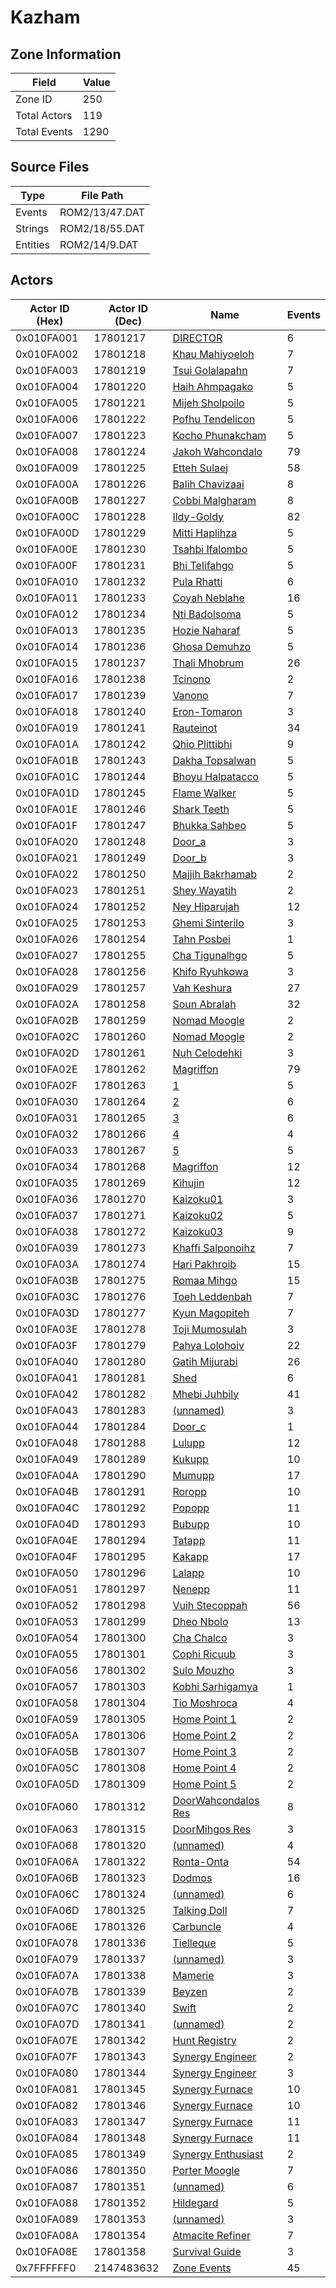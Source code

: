 # Kazham

## Zone Information

| Field        |   Value |
|--------------|---------|
| Zone ID      |     250 |
| Total Actors |     119 |
| Total Events |    1290 |

## Source Files

| Type     | File Path      |
|----------|----------------|
| Events   | ROM2/13/47.DAT |
| Strings  | ROM2/18/55.DAT |
| Entities | ROM2/14/9.DAT  |

## Actors

| Actor ID (Hex)   |   Actor ID (Dec) | Name                                                             |   Events |
|------------------|------------------|------------------------------------------------------------------|----------|
| 0x010FA001       |         17801217 | [DIRECTOR](./17801217%20-%20DIRECTOR.md)                         |        6 |
| 0x010FA002       |         17801218 | [Khau Mahiyoeloh](./17801218%20-%20Khau%20Mahiyoeloh.md)         |        7 |
| 0x010FA003       |         17801219 | [Tsui Golalapahn](./17801219%20-%20Tsui%20Golalapahn.md)         |        7 |
| 0x010FA004       |         17801220 | [Haih Ahmpagako](./17801220%20-%20Haih%20Ahmpagako.md)           |        5 |
| 0x010FA005       |         17801221 | [Mijeh Sholpoilo](./17801221%20-%20Mijeh%20Sholpoilo.md)         |        5 |
| 0x010FA006       |         17801222 | [Pofhu Tendelicon](./17801222%20-%20Pofhu%20Tendelicon.md)       |        5 |
| 0x010FA007       |         17801223 | [Kocho Phunakcham](./17801223%20-%20Kocho%20Phunakcham.md)       |        5 |
| 0x010FA008       |         17801224 | [Jakoh Wahcondalo](./17801224%20-%20Jakoh%20Wahcondalo.md)       |       79 |
| 0x010FA009       |         17801225 | [Etteh Sulaej](./17801225%20-%20Etteh%20Sulaej.md)               |       58 |
| 0x010FA00A       |         17801226 | [Balih Chavizaai](./17801226%20-%20Balih%20Chavizaai.md)         |        8 |
| 0x010FA00B       |         17801227 | [Cobbi Malgharam](./17801227%20-%20Cobbi%20Malgharam.md)         |        8 |
| 0x010FA00C       |         17801228 | [Ildy-Goldy](./17801228%20-%20Ildy-Goldy.md)                     |       82 |
| 0x010FA00D       |         17801229 | [Mitti Haplihza](./17801229%20-%20Mitti%20Haplihza.md)           |        5 |
| 0x010FA00E       |         17801230 | [Tsahbi Ifalombo](./17801230%20-%20Tsahbi%20Ifalombo.md)         |        5 |
| 0x010FA00F       |         17801231 | [Bhi Telifahgo](./17801231%20-%20Bhi%20Telifahgo.md)             |        5 |
| 0x010FA010       |         17801232 | [Pula Rhatti](./17801232%20-%20Pula%20Rhatti.md)                 |        6 |
| 0x010FA011       |         17801233 | [Coyah Neblahe](./17801233%20-%20Coyah%20Neblahe.md)             |       16 |
| 0x010FA012       |         17801234 | [Nti Badolsoma](./17801234%20-%20Nti%20Badolsoma.md)             |        5 |
| 0x010FA013       |         17801235 | [Hozie Naharaf](./17801235%20-%20Hozie%20Naharaf.md)             |        5 |
| 0x010FA014       |         17801236 | [Ghosa Demuhzo](./17801236%20-%20Ghosa%20Demuhzo.md)             |        5 |
| 0x010FA015       |         17801237 | [Thali Mhobrum](./17801237%20-%20Thali%20Mhobrum.md)             |       26 |
| 0x010FA016       |         17801238 | [Tcinono](./17801238%20-%20Tcinono.md)                           |        2 |
| 0x010FA017       |         17801239 | [Vanono](./17801239%20-%20Vanono.md)                             |        7 |
| 0x010FA018       |         17801240 | [Eron-Tomaron](./17801240%20-%20Eron-Tomaron.md)                 |        3 |
| 0x010FA019       |         17801241 | [Rauteinot](./17801241%20-%20Rauteinot.md)                       |       34 |
| 0x010FA01A       |         17801242 | [Qhio Plittibhi](./17801242%20-%20Qhio%20Plittibhi.md)           |        9 |
| 0x010FA01B       |         17801243 | [Dakha Topsalwan](./17801243%20-%20Dakha%20Topsalwan.md)         |        5 |
| 0x010FA01C       |         17801244 | [Bhoyu Halpatacco](./17801244%20-%20Bhoyu%20Halpatacco.md)       |        5 |
| 0x010FA01D       |         17801245 | [Flame Walker](./17801245%20-%20Flame%20Walker.md)               |        5 |
| 0x010FA01E       |         17801246 | [Shark Teeth](./17801246%20-%20Shark%20Teeth.md)                 |        5 |
| 0x010FA01F       |         17801247 | [Bhukka Sahbeo](./17801247%20-%20Bhukka%20Sahbeo.md)             |        5 |
| 0x010FA020       |         17801248 | [Door_a](./17801248%20-%20Door_a.md)                             |        3 |
| 0x010FA021       |         17801249 | [Door_b](./17801249%20-%20Door_b.md)                             |        3 |
| 0x010FA022       |         17801250 | [Majjih Bakrhamab](./17801250%20-%20Majjih%20Bakrhamab.md)       |        2 |
| 0x010FA023       |         17801251 | [Shey Wayatih](./17801251%20-%20Shey%20Wayatih.md)               |        2 |
| 0x010FA024       |         17801252 | [Ney Hiparujah](./17801252%20-%20Ney%20Hiparujah.md)             |       12 |
| 0x010FA025       |         17801253 | [Ghemi Sinterilo](./17801253%20-%20Ghemi%20Sinterilo.md)         |        3 |
| 0x010FA026       |         17801254 | [Tahn Posbei](./17801254%20-%20Tahn%20Posbei.md)                 |        1 |
| 0x010FA027       |         17801255 | [Cha Tigunalhgo](./17801255%20-%20Cha%20Tigunalhgo.md)           |        5 |
| 0x010FA028       |         17801256 | [Khifo Ryuhkowa](./17801256%20-%20Khifo%20Ryuhkowa.md)           |        3 |
| 0x010FA029       |         17801257 | [Vah Keshura](./17801257%20-%20Vah%20Keshura.md)                 |       27 |
| 0x010FA02A       |         17801258 | [Soun Abralah](./17801258%20-%20Soun%20Abralah.md)               |       32 |
| 0x010FA02B       |         17801259 | [Nomad Moogle](./17801259%20-%20Nomad%20Moogle.md)               |        2 |
| 0x010FA02C       |         17801260 | [Nomad Moogle](./17801260%20-%20Nomad%20Moogle.md)               |        2 |
| 0x010FA02D       |         17801261 | [Nuh Celodehki](./17801261%20-%20Nuh%20Celodehki.md)             |        3 |
| 0x010FA02E       |         17801262 | [Magriffon](./17801262%20-%20Magriffon.md)                       |       79 |
| 0x010FA02F       |         17801263 | [1](./17801263%20-%201.md)                                       |        5 |
| 0x010FA030       |         17801264 | [2](./17801264%20-%202.md)                                       |        6 |
| 0x010FA031       |         17801265 | [3](./17801265%20-%203.md)                                       |        6 |
| 0x010FA032       |         17801266 | [4](./17801266%20-%204.md)                                       |        4 |
| 0x010FA033       |         17801267 | [5](./17801267%20-%205.md)                                       |        5 |
| 0x010FA034       |         17801268 | [Magriffon](./17801268%20-%20Magriffon.md)                       |       12 |
| 0x010FA035       |         17801269 | [Kihujin](./17801269%20-%20Kihujin.md)                           |       12 |
| 0x010FA036       |         17801270 | [Kaizoku01](./17801270%20-%20Kaizoku01.md)                       |        3 |
| 0x010FA037       |         17801271 | [Kaizoku02](./17801271%20-%20Kaizoku02.md)                       |        5 |
| 0x010FA038       |         17801272 | [Kaizoku03](./17801272%20-%20Kaizoku03.md)                       |        9 |
| 0x010FA039       |         17801273 | [Khaffi Salponoihz](./17801273%20-%20Khaffi%20Salponoihz.md)     |        7 |
| 0x010FA03A       |         17801274 | [Hari Pakhroib](./17801274%20-%20Hari%20Pakhroib.md)             |       15 |
| 0x010FA03B       |         17801275 | [Romaa Mihgo](./17801275%20-%20Romaa%20Mihgo.md)                 |       15 |
| 0x010FA03C       |         17801276 | [Toeh Leddenbah](./17801276%20-%20Toeh%20Leddenbah.md)           |        7 |
| 0x010FA03D       |         17801277 | [Kyun Magopiteh](./17801277%20-%20Kyun%20Magopiteh.md)           |        7 |
| 0x010FA03E       |         17801278 | [Toji Mumosulah](./17801278%20-%20Toji%20Mumosulah.md)           |        3 |
| 0x010FA03F       |         17801279 | [Pahya Lolohoiv](./17801279%20-%20Pahya%20Lolohoiv.md)           |       22 |
| 0x010FA040       |         17801280 | [Gatih Mijurabi](./17801280%20-%20Gatih%20Mijurabi.md)           |       26 |
| 0x010FA041       |         17801281 | [Shed](./17801281%20-%20Shed.md)                                 |        6 |
| 0x010FA042       |         17801282 | [Mhebi Juhbily](./17801282%20-%20Mhebi%20Juhbily.md)             |       41 |
| 0x010FA043       |         17801283 | [(unnamed)](./17801283.md)                                       |        3 |
| 0x010FA044       |         17801284 | [Door_c](./17801284%20-%20Door_c.md)                             |        1 |
| 0x010FA048       |         17801288 | [Lulupp](./17801288%20-%20Lulupp.md)                             |       12 |
| 0x010FA049       |         17801289 | [Kukupp](./17801289%20-%20Kukupp.md)                             |       10 |
| 0x010FA04A       |         17801290 | [Mumupp](./17801290%20-%20Mumupp.md)                             |       17 |
| 0x010FA04B       |         17801291 | [Roropp](./17801291%20-%20Roropp.md)                             |       10 |
| 0x010FA04C       |         17801292 | [Popopp](./17801292%20-%20Popopp.md)                             |       11 |
| 0x010FA04D       |         17801293 | [Bubupp](./17801293%20-%20Bubupp.md)                             |       10 |
| 0x010FA04E       |         17801294 | [Tatapp](./17801294%20-%20Tatapp.md)                             |       11 |
| 0x010FA04F       |         17801295 | [Kakapp](./17801295%20-%20Kakapp.md)                             |       17 |
| 0x010FA050       |         17801296 | [Lalapp](./17801296%20-%20Lalapp.md)                             |       10 |
| 0x010FA051       |         17801297 | [Nenepp](./17801297%20-%20Nenepp.md)                             |       11 |
| 0x010FA052       |         17801298 | [Vuih Stecoppah](./17801298%20-%20Vuih%20Stecoppah.md)           |       56 |
| 0x010FA053       |         17801299 | [Dheo Nbolo](./17801299%20-%20Dheo%20Nbolo.md)                   |       13 |
| 0x010FA054       |         17801300 | [Cha Chalco](./17801300%20-%20Cha%20Chalco.md)                   |        3 |
| 0x010FA055       |         17801301 | [Cophi Ricuub](./17801301%20-%20Cophi%20Ricuub.md)               |        3 |
| 0x010FA056       |         17801302 | [Sulo Mouzho](./17801302%20-%20Sulo%20Mouzho.md)                 |        3 |
| 0x010FA057       |         17801303 | [Kobhi Sarhigamya](./17801303%20-%20Kobhi%20Sarhigamya.md)       |        1 |
| 0x010FA058       |         17801304 | [Tio Moshroca](./17801304%20-%20Tio%20Moshroca.md)               |        4 |
| 0x010FA059       |         17801305 | [Home Point 1](./17801305%20-%20Home%20Point%201.md)             |        2 |
| 0x010FA05A       |         17801306 | [Home Point 2](./17801306%20-%20Home%20Point%202.md)             |        2 |
| 0x010FA05B       |         17801307 | [Home Point 3](./17801307%20-%20Home%20Point%203.md)             |        2 |
| 0x010FA05C       |         17801308 | [Home Point 4](./17801308%20-%20Home%20Point%204.md)             |        2 |
| 0x010FA05D       |         17801309 | [Home Point 5](./17801309%20-%20Home%20Point%205.md)             |        2 |
| 0x010FA060       |         17801312 | [DoorWahcondalos Res](./17801312%20-%20DoorWahcondalos%20Res.md) |        8 |
| 0x010FA063       |         17801315 | [DoorMihgos Res](./17801315%20-%20DoorMihgos%20Res.md)           |        3 |
| 0x010FA068       |         17801320 | [(unnamed)](./17801320.md)                                       |        4 |
| 0x010FA06A       |         17801322 | [Ronta-Onta](./17801322%20-%20Ronta-Onta.md)                     |       54 |
| 0x010FA06B       |         17801323 | [Dodmos](./17801323%20-%20Dodmos.md)                             |       16 |
| 0x010FA06C       |         17801324 | [(unnamed)](./17801324.md)                                       |        6 |
| 0x010FA06D       |         17801325 | [Talking Doll](./17801325%20-%20Talking%20Doll.md)               |        7 |
| 0x010FA06E       |         17801326 | [Carbuncle](./17801326%20-%20Carbuncle.md)                       |        4 |
| 0x010FA078       |         17801336 | [Tielleque](./17801336%20-%20Tielleque.md)                       |        5 |
| 0x010FA079       |         17801337 | [(unnamed)](./17801337.md)                                       |        3 |
| 0x010FA07A       |         17801338 | [Mamerie](./17801338%20-%20Mamerie.md)                           |        3 |
| 0x010FA07B       |         17801339 | [Beyzen](./17801339%20-%20Beyzen.md)                             |        2 |
| 0x010FA07C       |         17801340 | [Swift](./17801340%20-%20Swift.md)                               |        2 |
| 0x010FA07D       |         17801341 | [(unnamed)](./17801341.md)                                       |        2 |
| 0x010FA07E       |         17801342 | [Hunt Registry](./17801342%20-%20Hunt%20Registry.md)             |        2 |
| 0x010FA07F       |         17801343 | [Synergy Engineer](./17801343%20-%20Synergy%20Engineer.md)       |        2 |
| 0x010FA080       |         17801344 | [Synergy Engineer](./17801344%20-%20Synergy%20Engineer.md)       |        3 |
| 0x010FA081       |         17801345 | [Synergy Furnace](./17801345%20-%20Synergy%20Furnace.md)         |       10 |
| 0x010FA082       |         17801346 | [Synergy Furnace](./17801346%20-%20Synergy%20Furnace.md)         |       10 |
| 0x010FA083       |         17801347 | [Synergy Furnace](./17801347%20-%20Synergy%20Furnace.md)         |       11 |
| 0x010FA084       |         17801348 | [Synergy Furnace](./17801348%20-%20Synergy%20Furnace.md)         |       11 |
| 0x010FA085       |         17801349 | [Synergy Enthusiast](./17801349%20-%20Synergy%20Enthusiast.md)   |        2 |
| 0x010FA086       |         17801350 | [Porter Moogle](./17801350%20-%20Porter%20Moogle.md)             |        7 |
| 0x010FA087       |         17801351 | [(unnamed)](./17801351.md)                                       |        6 |
| 0x010FA088       |         17801352 | [Hildegard](./17801352%20-%20Hildegard.md)                       |        5 |
| 0x010FA089       |         17801353 | [(unnamed)](./17801353.md)                                       |        3 |
| 0x010FA08A       |         17801354 | [Atmacite Refiner](./17801354%20-%20Atmacite%20Refiner.md)       |        7 |
| 0x010FA08E       |         17801358 | [Survival Guide](./17801358%20-%20Survival%20Guide.md)           |        3 |
| 0x7FFFFFF0       |       2147483632 | [Zone Events](./Zone%20Events.md)                                |       45 |